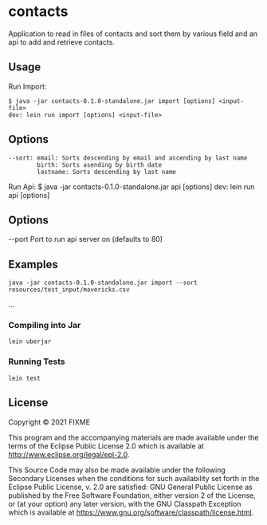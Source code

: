 # contacts

Application to read in files of contacts and sort them by various field and an
api to add and retrieve contacts.


## Usage

Run Import:

    $ java -jar contacts-0.1.0-standalone.jar import [options] <input-file>
    dev: lein run import [options] <input-file>

## Options

    --sort: email: Sorts descending by email and ascending by last name
            birth: Sorts asending by birth date
            lastname: Sorts descending by last name

Run Api:
    $ java -jar contacts-0.1.0-standalone.jar api [options]
    dev: lein run api [options]

## Options
   --port Port to run api server on (defaults to 80)

## Examples
    java -jar contacts-0.1.0-standalone.jar import --sort resources/test_input/mavericks.csv
...


### Compiling into Jar
    lein uberjar

### Running Tests
    lein test

## License

Copyright © 2021 FIXME

This program and the accompanying materials are made available under the
terms of the Eclipse Public License 2.0 which is available at
http://www.eclipse.org/legal/epl-2.0.

This Source Code may also be made available under the following Secondary
Licenses when the conditions for such availability set forth in the Eclipse
Public License, v. 2.0 are satisfied: GNU General Public License as published by
the Free Software Foundation, either version 2 of the License, or (at your
option) any later version, with the GNU Classpath Exception which is available
at https://www.gnu.org/software/classpath/license.html.

